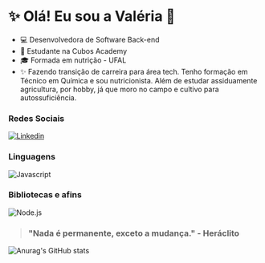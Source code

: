 # :sparkles: Olá! Eu sou a Valéria :vulcan_salute:

- :computer: Desenvolvedora de Software Back-end
- :open_book: Estudante na Cubos Academy
- :mortar_board: Formada em nutrição - UFAL
- :sparkles: Fazendo transição de carreira para área tech. Tenho formação em Técnico em Química e sou nutricionista. Além de estudar assiduamente agricultura, por hobby, já que moro no campo e cultivo para autossuficiência.

### Redes Sociais
[![Linkedin](https://img.shields.io/badge/LinkedIn-0077B5?style=flat&logo=linkedin)](https://www.linkedin.com/in/val%C3%A9ria-ferreira-mendon%C3%A7a/)

### Linguagens

![Javascript](https://img.shields.io/badge/Javascript-282C34?style=flat&logo=javascript)

### Bibliotecas e afins

![Node.js](https://img.shields.io/badge/Node.js-282C34?logo=node.js)


> ### "Nada é permanente, exceto a mudança." - Heráclito


![Anurag's GitHub stats](https://github-readme-stats.vercel.app/api?username=valferre&show_icons=true&theme=merko)
